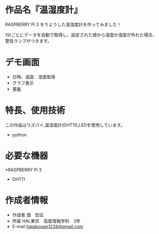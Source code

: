 # 作品名『温湿度計』 

RASPBERRY Pi 3 をりようした温湿度計を作ってみました！

1分ごとにデータを自動で取得し、設定された値から温度か湿度が外れた場合、警告ランプがつきます。

# デモ画面
 
* 日時、温度、湿度取得
* グラフ表示
* 基盤
 
# 特長、使用技術

この作品はラズパイ,温湿度計(DHT11),LEDを使用しています。

* python
 
# 必要な機器
 
*RASPBERRY Pi 3
* DHT11

 
# 作成者情報

* 作成者
   畑　宏征
* 所属
   HAL東京　高度情報学科　3年
* E-mail
   hatakousei1234@gmail.com
